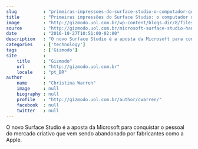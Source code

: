 ```yaml
---
slug          : "primeiras-impressoes-do-surface-studio-o-computador-que-vira-uma-mesa-de-desenho"
title         : "Primeiras impressões do Surface Studio: o computador que vira uma mesa de desenho"
image         : "http://gizmodo.uol.com.br/wp-content/blogs.dir/8/files/2016/10/surface-studio-hands-on-1.jpg"
source        : "http://gizmodo.uol.com.br/microsoft-surface-studio-hands-on/"
date          : "2016-10-27T10:51:00-02:00"
description   : "O novo Surface Studio é a aposta da Microsoft para conquistar o pessoal do mercado criativo que vem sendo abandonado por fabricantes como a Apple."
categories    : ['technology']
tags          : ['Gizmodo']
site          :
    title     : "Gizmodo"
    url       : "http://gizmodo.uol.com.br"
    locale    : "pt_BR"
author        :
    name      : "Christina Warren"
    image     : null
    biography : null
    profile   : "http://gizmodo.uol.com.br/author/cwarren/"
    facebook  : null
    twitter   : null
---
```


O novo Surface Studio é a aposta da Microsoft para conquistar o pessoal do mercado criativo que vem sendo abandonado por fabricantes como a Apple.
